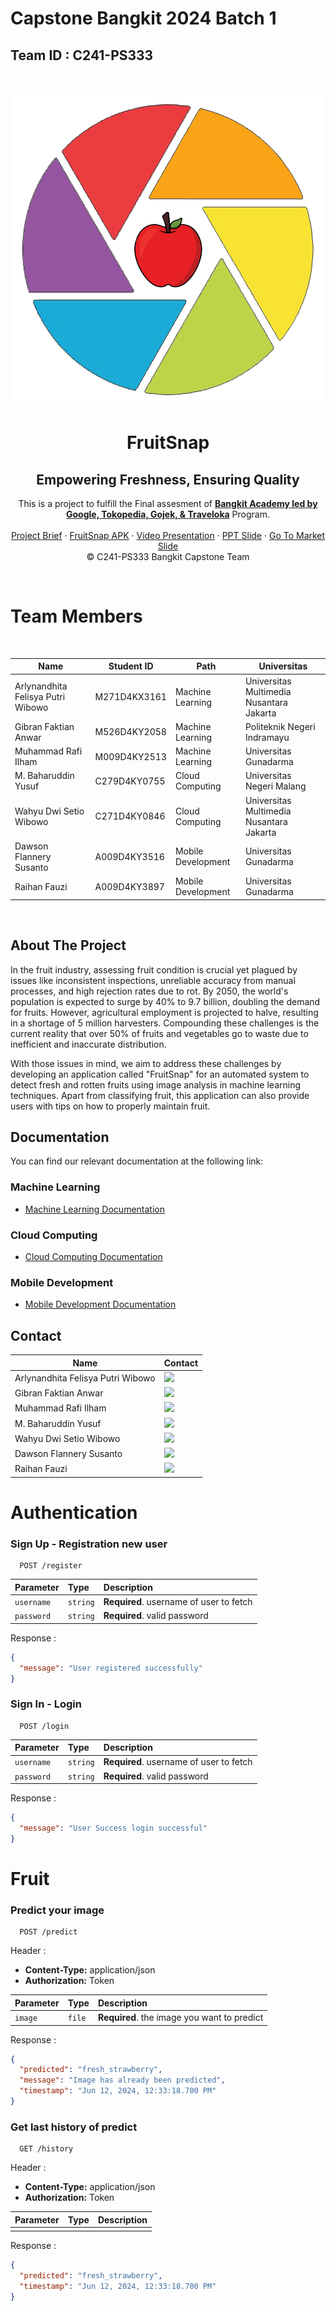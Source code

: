 # Capstone Bangkit 2024 Batch 1

## Team ID : C241-PS333

<!-- PROJECT LOGO -->
<br />
<p align="center">
  <a href=''><img src='https://github.com/Eislax/FruitSnap-ML/blob/main/Assets/logoCapStone.png' type='image' alt="Logo"></a>

  <h1 align="center">FruitSnap</h1>
  <h2 align="center">Empowering Freshness, Ensuring Quality</h2>
  
  <p align="center">
  This is a project to fulfill the  Final assesment of <a href="https://grow.google/intl/id_id/bangkit/"><strong>Bangkit Academy led by Google, Tokopedia, Gojek, & Traveloka</strong></a>
   Program.
    <br />
    <br />
    <a href="" target="_blank">Project Brief</a>
    ·
    <a href="" target="_blank">FruitSnap APK</a>
    ·
    <a href="" target="_blank">Video Presentation</a>
    ·
    <a href="" target="_blank">PPT Slide</a>
    ·
    <a href="" target="_blank">Go To Market Slide</a>
    <br />
    © C241-PS333 Bangkit Capstone Team
  </p>
</p>
<br>

# Team Members

<br>

| Name                              | Student ID   | Path               | Universitas                              |
| --------------------------------- | ------------ | ------------------ | ---------------------------------------- |
| Arlynandhita Felisya Putri Wibowo | M271D4KX3161 | Machine Learning   | Universitas Multimedia Nusantara Jakarta |
| Gibran Faktian Anwar              | M526D4KY2058 | Machine Learning   | Politeknik Negeri Indramayu              |
| Muhammad Rafi Ilham               | M009D4KY2513 | Machine Learning   | Universitas Gunadarma                    |
| M. Baharuddin Yusuf               | C279D4KY0755 | Cloud Computing    | Universitas Negeri Malang                |
| Wahyu Dwi Setio Wibowo            | C271D4KY0846 | Cloud Computing    | Universitas Multimedia Nusantara Jakarta |
| Dawson Flannery Susanto           | A009D4KY3516 | Mobile Development | Universitas Gunadarma                    |
| Raihan Fauzi                      | A009D4KY3897 | Mobile Development | Universitas Gunadarma                    |

<br>

## About The Project

<p>In the fruit industry, assessing fruit condition is crucial yet plagued by issues like inconsistent inspections, unreliable accuracy from manual processes, and high rejection rates due to rot. By 2050, the world's population is expected to surge by 40% to 9.7 billion, doubling the demand for fruits. However, agricultural employment is projected to halve, resulting in a shortage of 5 million harvesters. Compounding these challenges is the current reality that over 50% of fruits and vegetables go to waste due to inefficient and inaccurate distribution. </p>
<p>With those issues in mind, we aim to address these challenges by developing an application called "FruitSnap" for an automated system to detect fresh and rotten fruits using image analysis in machine learning techniques. Apart from classifying fruit, this application can also provide users with tips on how to properly maintain fruit.</p>

## Documentation

You can find our relevant documentation at the following link:

### Machine Learning

- [Machine Learning Documentation](https://github.com/Eislax/FruitSnap-ML)

### Cloud Computing

- [Cloud Computing Documentation](https://github.com/Eislax/FruitSnap_Application/tree/main/CC)

### Mobile Development

- [Mobile Development Documentation]()

## Contact

| Name                              | Contact                                                                                                                                                                         |
| --------------------------------- | ------------------------------------------------------------------------------------------------------------------------------------------------------------------------------- |
| Arlynandhita Felisya Putri Wibowo | <a href="https://www.linkedin.com/in/arlynandhita-felisya/"><img src="https://img.shields.io/badge/LinkedIn-0077B5?style=for-the-badge&logo=linkedin&logoColor=white" /></a>    |
| Gibran Faktian Anwar              | <a href="https://www.linkedin.com/in/gibranfaktiananwar/"><img src="https://img.shields.io/badge/LinkedIn-0077B5?style=for-the-badge&logo=linkedin&logoColor=white" /></a>      |
| Muhammad Rafi Ilham               | <a href="https://www.linkedin.com/in/muhammad-rafi-ilham"><img src="https://img.shields.io/badge/LinkedIn-0077B5?style=for-the-badge&logo=linkedin&logoColor=white" /></a>      |
| M. Baharuddin Yusuf               | <a href="https://www.linkedin.com/in/m-baharuddin/"><img src="https://img.shields.io/badge/LinkedIn-0077B5?style=for-the-badge&logo=linkedin&logoColor=white" /></a>            |
| Wahyu Dwi Setio Wibowo            | <a href="https://www.linkedin.com/in/wahyudsw03/"><img src="https://img.shields.io/badge/LinkedIn-0077B5?style=for-the-badge&logo=linkedin&logoColor=white" /></a>              |
| Dawson Flannery Susanto           | <a href="https://www.linkedin.com/in/dawson-flannery-susanto/"><img src="https://img.shields.io/badge/LinkedIn-0077B5?style=for-the-badge&logo=linkedin&logoColor=white" /></a> |
| Raihan Fauzi                      | <a href=""><img src="https://img.shields.io/badge/LinkedIn-0077B5?style=for-the-badge&logo=linkedin&logoColor=white" /></a>                                                     |

# Authentication

### **Sign Up - Registration new user**

```http
  POST /register
```

| Parameter  | Type     | Description                             |
| :--------- | :------- | :-------------------------------------- |
| `username` | `string` | **Required**. username of user to fetch |
| `password` | `string` | **Required**. valid password            |

Response :

```json
{
  "message": "User registered successfully"
}
```

### **Sign In - Login**

```http
  POST /login
```

| Parameter  | Type     | Description                             |
| :--------- | :------- | :-------------------------------------- |
| `username` | `string` | **Required**. username of user to fetch |
| `password` | `string` | **Required**. valid password            |

Response :

```json
{
  "message": "User Success login successful"
}
```

# Fruit

### **Predict your image**

```http
  POST /predict
```

Header :

- **Content-Type:** application/json
- **Authorization:** Token

| Parameter | Type   | Description                                 |
| :-------- | :----- | :------------------------------------------ |
| `image`   | `file` | **Required**. the image you want to predict |

Response :

```json
{
  "predicted": "fresh_strawberry",
  "message": "Image has already been predicted",
  "timestamp": "Jun 12, 2024, 12:33:18.700 PM"
}
```

### **Get last history of predict**

```http
  GET /history
```

Header :

- **Content-Type:** application/json
- **Authorization:** Token

| Parameter | Type | Description |
| :-------- | :--- | :---------- |
|           |      |             |

Response :

```json
{
  "predicted": "fresh_strawberry",
  "timestamp": "Jun 12, 2024, 12:33:18.700 PM"
}
```
